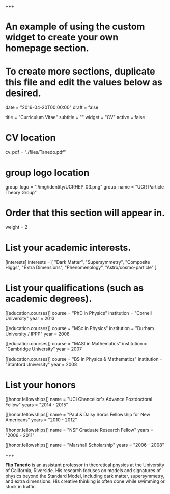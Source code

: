 +++
# An example of using the custom widget to create your own homepage section.
# To create more sections, duplicate this file and edit the values below as desired.

date = "2016-04-20T00:00:00"
draft = false

title = "Curriculum Vitae"
subtitle = ""
widget = "CV"
active = false

# CV location
cv_pdf = "./files/Tanedo.pdf"

# group logo location
group_logo = "./img/identity/UCRHEP_03.png"
group_name = "UCR Particle Theory Group"

# Order that this section will appear in.
weight = 2

# List your academic interests.
[interests]
  interests = [
    "Dark Matter",
    "Supersymmetry",
    "Composite Higgs",
    "Extra Dimensions",
    "Phenomenology",
    "Astro/cosmo-particle"
  ]

# List your qualifications (such as academic degrees).
[[education.courses]]
  course = "PhD in Physics"
  institution = "Cornell University"
  year = 2013

[[education.courses]]
  course = "MSc in Physics"
  institution = "Durham University / IPPP"
  year = 2008

[[education.courses]]
  course = "MASt in Mathematics"
  institution = "Cambridge University"
  year = 2007

[[education.courses]]
  course = "BS in Physics & Mathematics"
  institution = "Stanford University"
  year = 2008


# List your honors
[[honor.fellowships]]
  name = "UCI Chancellor's Advance Postdoctoral Fellow"
  years = "2014 - 2015"

[[honor.fellowships]]
    name = "Paul & Daisy Soros Fellowship for New Americans"
    years = "2010 - 2012"

[[honor.fellowships]]
    name = "NSF Graduate Research Fellow"
    years = "2006 - 2011"

[[honor.fellowships]]
    name = "Marshall Scholarship"
    years = "2006 - 2008"


+++

**Flip Tanedo** is an assistant professor in theoretical physics at the University of California, Riverside. His research focuses on models and signatures of physics beyond the Standard Model, including dark matter, supersymmetry, and extra dimensions. His creative thinking is often done while swimming or stuck in traffic.

<!--
* UCI Chancellor's Advance Postdoctoral Fellow (2014 - 2015)
* Paul & Daisy Soros Fellowship for New Americans (2010 - 2012)
* NSF Graduate Research Fellow (2006 - 2011)
* Marshall Scholarship (2006 - 2008) -->
